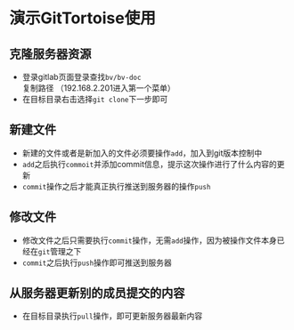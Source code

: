# 演示GitTortoise使用

## 克隆服务器资源
+ 登录gitlab页面登录查找`bv/bv-doc`复制路径 （192.168.2.201进入第一个菜单）
+ 在目标目录右击选择`git clone`下一步即可

## 新建文件
+ 新建的文件或者是新加入的文件必须要操作`add`，加入到git版本控制中
+ `add`之后执行`commoit`并添加commit信息，提示这次操作进行了什么内容的更新
+ `commit`操作之后才能真正执行推送到服务器的操作`push`

## 修改文件
+ 修改文件之后只需要执行`commit`操作，无需`add`操作，因为被操作文件本身已经在`git`管理之下
+ `commit`之后执行`push`操作即可推送到服务器

## 从服务器更新别的成员提交的内容
+ 在目标目录执行`pull`操作，即可更新服务器最新内容
